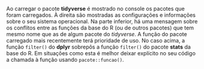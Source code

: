 Ao carregar o pacote **tidyverse** é mostrado no console os pacotes que foram carregados. À direita são mostradas as configurações e informações sobre o seu sistema operacional. Na parte inferior, há uma mensagem sobre os conflitos entre as funções da base do R (ou de outros pacotes) que tem mesmo nome que as de algum pacote do *tidyverse*. A função do pacote carregado mais recentemente terá prioridade de uso. No caso acima, a função `filter()` do **dplyr** sobrepôs a função `filter()` do pacote **stats** da base do R. Em situações como esta é melhor deixar explícito no seu código a chamada à função usando `pacote::funcao()`.
